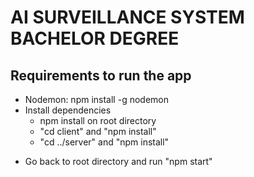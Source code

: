 # AI SURVEILLANCE SYSTEM BACHELOR DEGREE

## Requirements to run the app
* Nodemon: npm install -g nodemon
* Install dependencies
	* npm install on root directory
	* "cd client" and "npm install"
	* "cd ../server" and "npm install"
<!-- * In server, rename .env.example to .env and add your own values (you can find the latest .env file in bitbucket's "Downloads" page) -->
* Go back to root directory and run "npm start"

<!-- ## How to fix errors
* For bcrypt error when running "npm install" from server try running this from administrator powershell:
	* npm install --global --production windows-build-tools@4.0.0 (this version works, the latest one seems to be bugged for some reason)
	* you will also need python 2.7.x (if your version doesn't work try with 2.7.17) -->